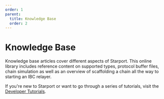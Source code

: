 ```yaml
---
order: 1
parent:
  title: Knowledge Base
  order: 2
---
```


# Knowledge Base

Knowledge base articles cover different aspects of Starport. This online library includes reference content on supported types, protocol buffer files, chain simulation as well as an overview of scaffolding a chain all the way to starting an IBC relayer.

If you're new to Starport or want to go through a series of tutorials, visit the [Developer Tutorials](/guide/).
